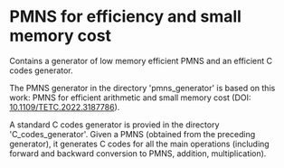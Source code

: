 # PMNS for efficiency and small memory cost

Contains a generator of low memory efficient PMNS and an efficient C codes generator.

The PMNS generator in the directory 'pmns_generator' is based on this work: PMNS for efficient arithmetic and small memory cost (DOI: [10.1109/TETC.2022.3187786](https://doi.org/10.1109/TETC.2022.3187786)).

A standard C codes generator is provied in the directory 'C_codes_generator'. Given a PMNS (obtained from the preceding generator), it generates C codes for all the main operations (including forward and backward conversion to PMNS, addition, multiplication).
